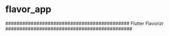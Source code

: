 # flavor_app
############################################
Flutter Flavorizr
#############################################

